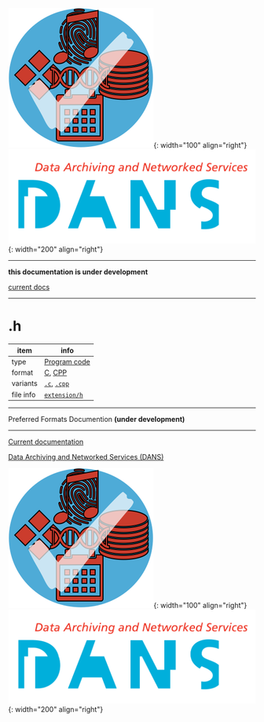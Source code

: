 ![img](../images/formats.png){: width="100" align="right"}
![img](../images/DANS.png){: width="200" align="right"}

---

**this documentation is under development**

[current docs]({{preferredFormats}})

---



# .h

item | info
--- | ---
type | [Program code](../dataTypes/programCode.md)
format | [C](../fileFormats/c.md), [CPP](../fileFormats/cpp.md)
variants | [`.c`](../extensions/c.md), [`.cpp`](../extensions/cpp.md)
file info | [`extension/h`]({{fileinfo}}/h)




---

Preferred Formats Documention **(under development)**

---

[Current documentation]({{preferredFormats}})

[Data Archiving and Networked Services (DANS)]({{dans}})

![img](../images/formats.png){: width="100" align="right"}
![img](../images/DANS.png){: width="200" align="right"}
